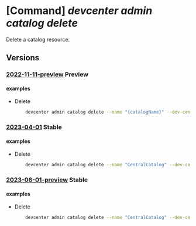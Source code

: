 # [Command] _devcenter admin catalog delete_

Delete a catalog resource.

## Versions

### [2022-11-11-preview](/Resources/mgmt-plane/L3N1YnNjcmlwdGlvbnMve30vcmVzb3VyY2Vncm91cHMve30vcHJvdmlkZXJzL21pY3Jvc29mdC5kZXZjZW50ZXIvZGV2Y2VudGVycy97fS9jYXRhbG9ncy97fQ==/2022-11-11-preview.xml) **Preview**

<!-- mgmt-plane /subscriptions/{}/resourcegroups/{}/providers/microsoft.devcenter/devcenters/{}/catalogs/{} 2022-11-11-preview -->

#### examples

- Delete
    ```bash
        devcenter admin catalog delete --name "{catalogName}" --dev-center-name "Contoso" --resource-group "rg1"
    ```

### [2023-04-01](/Resources/mgmt-plane/L3N1YnNjcmlwdGlvbnMve30vcmVzb3VyY2Vncm91cHMve30vcHJvdmlkZXJzL21pY3Jvc29mdC5kZXZjZW50ZXIvZGV2Y2VudGVycy97fS9jYXRhbG9ncy97fQ==/2023-04-01.xml) **Stable**

<!-- mgmt-plane /subscriptions/{}/resourcegroups/{}/providers/microsoft.devcenter/devcenters/{}/catalogs/{} 2023-04-01 -->

#### examples

- Delete
    ```bash
        devcenter admin catalog delete --name "CentralCatalog" --dev-center-name "Contoso" --resource-group "rg1"
    ```

### [2023-06-01-preview](/Resources/mgmt-plane/L3N1YnNjcmlwdGlvbnMve30vcmVzb3VyY2Vncm91cHMve30vcHJvdmlkZXJzL21pY3Jvc29mdC5kZXZjZW50ZXIvZGV2Y2VudGVycy97fS9jYXRhbG9ncy97fQ==/2023-06-01-preview.xml) **Stable**

<!-- mgmt-plane /subscriptions/{}/resourcegroups/{}/providers/microsoft.devcenter/devcenters/{}/catalogs/{} 2023-06-01-preview -->

#### examples

- Delete
    ```bash
        devcenter admin catalog delete --name "CentralCatalog" --dev-center-name "Contoso" --resource-group "rg1"
    ```

